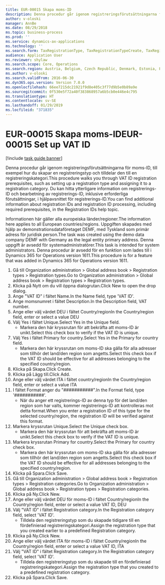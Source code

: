 ```yaml
---
title: EUR-00015 Skapa moms-ID
description: Denna procedur går igenom registreringsförutsättningarna för moms-ID, till exempel hur du skapar en registreringstyp och tilldelar den till en registreringskategori.
author: v-oloski
manager: AnnBe
ms.date: 08/29/2018
ms.topic: business-process
ms.prod: ''
ms.service: dynamics-ax-applications
ms.technology: ''
ms.search.form: TaxRegistrationType, TaxRegistrationTypeCreate, TaxRegistrationLegislationTypes
audience: Application User
ms.reviewer: shylaw
ms.search.scope: Core, Operations
ms.search.region: Austria, Belgium, Czech Republic, Denmark, Estonia, Finland, France, Germany, Hungary, Ireland, Italy, Latvia, Lithuania, Netherlands, Poland, Spain, Sweden, United Kingdom
ms.author: v-oloski
ms.search.validFrom: 2016-06-30
ms.dyn365.ops.version: Version 7.0.0
ms.openlocfilehash: 66ee7215dc21921f9d8e405c3f77d9b5e0b89a9e
ms.sourcegitcommit: 0f530e5f72a40f383868957a6b5cb0e446e4c795
ms.translationtype: HT
ms.contentlocale: sv-SE
ms.lasthandoff: 01/29/2019
ms.locfileid: "371835"
---
```

# <a name="eur-00015-set-up-vat-id"></a><span data-ttu-id="5d9ad-103">EUR-00015 Skapa moms-ID</span><span class="sxs-lookup"><span data-stu-id="5d9ad-103">EUR-00015 Set up VAT ID</span></span>

[!include [task guide banner](../../includes/task-guide-banner.md)]

<span data-ttu-id="5d9ad-104">Denna procedur går igenom registreringsförutsättningarna för moms-ID, till exempel hur du skapar en registreringstyp och tilldelar den till en registreringskategori.</span><span class="sxs-lookup"><span data-stu-id="5d9ad-104">This procedure walks you through VAT ID registration prerequisites, such as setting up a registration type and assigning it to a registration category.</span></span> <span data-ttu-id="5d9ad-105">Du kan hitta ytterligare information om registrerings-ID och bearbetning av registrerings-ID, inklusive erforderliga förutsättningar, i hjälpavsnittet för registrerings-ID.</span><span class="sxs-lookup"><span data-stu-id="5d9ad-105">You can find additional information about registration IDs and registration ID processing, including required prerequisites, in the Registration IDs help topic.</span></span> 

<span data-ttu-id="5d9ad-106">Informationen här gäller alla europeiska länder/regioner.</span><span class="sxs-lookup"><span data-stu-id="5d9ad-106">The information here applies to all European countries/regions.</span></span> <span data-ttu-id="5d9ad-107">Uppgiften skapades med hjälp av demonstrationsdataföretaget DEMF, med Tyskland som primär adress för juridisk person.</span><span class="sxs-lookup"><span data-stu-id="5d9ad-107">The task was created using the demo data company DEMF with Germany as the legal entity primary address.</span></span> <span data-ttu-id="5d9ad-108">Denna uppgift är avsedd för systemadministratörer.</span><span class="sxs-lookup"><span data-stu-id="5d9ad-108">This task is intended for system administrators.</span></span> <span data-ttu-id="5d9ad-109">Denna procedur är avsedd för en funktion som lades till i Dynamics 365 for Operations version 1611.</span><span class="sxs-lookup"><span data-stu-id="5d9ad-109">This procedure is for a feature that was added in Dynamics 365 for Operations version 1611.</span></span>

1. <span data-ttu-id="5d9ad-110">Gå till Organization administration > Global address book > Registration types > Registration types.</span><span class="sxs-lookup"><span data-stu-id="5d9ad-110">Go to Organization administration > Global address book > Registration types > Registration types.</span></span>
2. <span data-ttu-id="5d9ad-111">Klicka på Nytt om du vill öppna dialogrutan.</span><span class="sxs-lookup"><span data-stu-id="5d9ad-111">Click New to open the drop dialog.</span></span>
3. <span data-ttu-id="5d9ad-112">Ange "VAT ID" i fältet Name.</span><span class="sxs-lookup"><span data-stu-id="5d9ad-112">In the Name field, type 'VAT ID'.</span></span>
4. <span data-ttu-id="5d9ad-113">Ange momsnumret i fältet Description.</span><span class="sxs-lookup"><span data-stu-id="5d9ad-113">In the Description field, VAT number.</span></span>
5. <span data-ttu-id="5d9ad-114">Ange eller välj värdet DEU i fältet Country/region</span><span class="sxs-lookup"><span data-stu-id="5d9ad-114">In the Country/region field, enter or select a value DEU</span></span>
6. <span data-ttu-id="5d9ad-115">Välj Yes i fältet Unique.</span><span class="sxs-lookup"><span data-stu-id="5d9ad-115">Select Yes in the Unique field.</span></span>
    * <span data-ttu-id="5d9ad-116">Markera den här kryssrutan för att bekräfta att moms-ID är unikt.</span><span class="sxs-lookup"><span data-stu-id="5d9ad-116">Select this check box to verify if the VAT ID is unique.</span></span>  
7. <span data-ttu-id="5d9ad-117">Välj Yes i fältet Primary for country.</span><span class="sxs-lookup"><span data-stu-id="5d9ad-117">Select Yes in the Primary for country field.</span></span>
    * <span data-ttu-id="5d9ad-118">Markera den här kryssrutan om moms-ID ska gälla för alla adresser som tillhör det land/den region som angetts.</span><span class="sxs-lookup"><span data-stu-id="5d9ad-118">Select this check box if the VAT ID should be effective for all addresses belonging to the specified country/region.</span></span>  
8. <span data-ttu-id="5d9ad-119">Klicka på Skapa.</span><span class="sxs-lookup"><span data-stu-id="5d9ad-119">Click Create.</span></span>
9. <span data-ttu-id="5d9ad-120">Klicka på Lägg till.</span><span class="sxs-lookup"><span data-stu-id="5d9ad-120">Click Add.</span></span>
10. <span data-ttu-id="5d9ad-121">Ange eller välj värdet ITA i fältet country/region</span><span class="sxs-lookup"><span data-stu-id="5d9ad-121">In the Country/region field, enter or select a value ITA</span></span>
11. <span data-ttu-id="5d9ad-122">I fältet Format anger du "###########".</span><span class="sxs-lookup"><span data-stu-id="5d9ad-122">In the Format field, type '###########'.</span></span>
    * <span data-ttu-id="5d9ad-123">När du anger ett registrerings-ID av denna typ för det land/den region som har valts, kommer registrerings-ID att kontrolleras mot detta format.</span><span class="sxs-lookup"><span data-stu-id="5d9ad-123">When you enter a registration ID of this type for the selected country/region, the registration ID will be verified against this format.</span></span>  
12. <span data-ttu-id="5d9ad-124">Markera kryssrutan Unique.</span><span class="sxs-lookup"><span data-stu-id="5d9ad-124">Select the Unique check box.</span></span>
    * <span data-ttu-id="5d9ad-125">Markera den här kryssrutan för att bekräfta att moms-ID är unikt.</span><span class="sxs-lookup"><span data-stu-id="5d9ad-125">Select this check box to verify if the VAT ID is unique.</span></span>  
13. <span data-ttu-id="5d9ad-126">Markera kryssrutan Primary for country.</span><span class="sxs-lookup"><span data-stu-id="5d9ad-126">Select the Primary for country check box.</span></span>
    * <span data-ttu-id="5d9ad-127">Markera den här kryssrutan om moms-ID ska gälla för alla adresser som tillhör det land/den region som angetts.</span><span class="sxs-lookup"><span data-stu-id="5d9ad-127">Select this check box if the VAT ID should be effective for all addresses belonging to the specified country/region.</span></span>  
14. <span data-ttu-id="5d9ad-128">Klicka på Spara.</span><span class="sxs-lookup"><span data-stu-id="5d9ad-128">Click Save.</span></span>
15. <span data-ttu-id="5d9ad-129">Gå till Organization administration > Global address book > Registration types > Registration categories.</span><span class="sxs-lookup"><span data-stu-id="5d9ad-129">Go to Organization administration > Global address book > Registration types > Registration categories.</span></span>
16. <span data-ttu-id="5d9ad-130">Klicka på Ny.</span><span class="sxs-lookup"><span data-stu-id="5d9ad-130">Click New.</span></span>
17. <span data-ttu-id="5d9ad-131">Ange eller välj värdet DEU för moms-ID i fältet Country/region</span><span class="sxs-lookup"><span data-stu-id="5d9ad-131">In the Country/region field, enter or select a value VAT ID, DEU</span></span>
18. <span data-ttu-id="5d9ad-132">Välj "VAT ID" i fältet Registration category.</span><span class="sxs-lookup"><span data-stu-id="5d9ad-132">In the Registration category field, select 'VAT ID'.</span></span>
    * <span data-ttu-id="5d9ad-133">Tilldela den registreringstyp som du skapade tidigare till en fördefinierad registreringskategori.</span><span class="sxs-lookup"><span data-stu-id="5d9ad-133">Assign the registration type that you created earlier to a predefined Registration category.</span></span>  
19. <span data-ttu-id="5d9ad-134">Klicka på Ny.</span><span class="sxs-lookup"><span data-stu-id="5d9ad-134">Click New.</span></span>
20. <span data-ttu-id="5d9ad-135">Ange eller välj värdet ITA för moms-ID i fältet Country/region</span><span class="sxs-lookup"><span data-stu-id="5d9ad-135">In the Country/region field, enter or select a value VAT ID, ITA</span></span>
21. <span data-ttu-id="5d9ad-136">Välj "VAT ID" i fältet Registration category.</span><span class="sxs-lookup"><span data-stu-id="5d9ad-136">In the Registration category field, select 'VAT ID'.</span></span>
    * <span data-ttu-id="5d9ad-137">Tilldela den registreringstyp som du skapade till en fördefinierad registreringskategori.</span><span class="sxs-lookup"><span data-stu-id="5d9ad-137">Assign the registration type that you created to a predefined registration category.</span></span>  
22. <span data-ttu-id="5d9ad-138">Klicka på Spara.</span><span class="sxs-lookup"><span data-stu-id="5d9ad-138">Click Save.</span></span>

